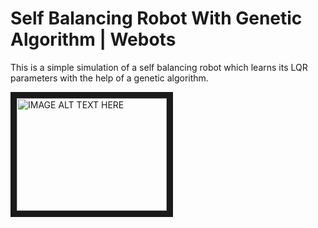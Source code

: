 # Self Balancing Robot With Genetic Algorithm | Webots
This is a simple simulation of  a self balancing robot which learns its LQR parameters with the help of a genetic algorithm.

<a href="http://www.youtube.com/watch?feature=player_embedded&v=JL86DjshszE&t=2s
" target="_blank"><img src="https://img.youtube.com/vi/JL86DjshszE/maxresdefault.jpg" 
alt="IMAGE ALT TEXT HERE" width="240" height="180" border="10" /></a>
